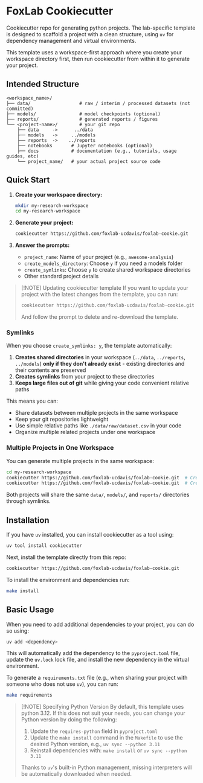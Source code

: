 # FoxLab Cookiecutter

Cookiecutter repo for generating python projects. The lab-specific template is designed to scaffold a project with a clean structure, using `uv` for dependency management and virtual environments.

This template uses a workspace-first approach where you create your workspace directory first, then run cookiecutter from within it to generate your project.

## Intended Structure

```text
<workspace_name>/
├── data/                  # raw / interim / processed datasets (not committed)
├── models/                # model checkpoints (optional)
├── reports/               # generated reports / figures
└── <project-name>/        # your git repo
    ├── data     ->      ../data
    ├── models   ->     ../models
    ├── reports  ->    ../reports
    ├── notebooks       # Jupyter notebooks (optional)
    ├── docs            # documentation (e.g., tutorials, usage guides, etc)
    └── project_name/   # your actual project source code
```

## Quick Start

1. **Create your workspace directory:**

   ```bash
   mkdir my-research-workspace
   cd my-research-workspace
   ```

2. **Generate your project:**

   ```bash
   cookiecutter https://github.com/foxlab-ucdavis/foxlab-cookie.git
   ```

3. **Answer the prompts:**
   - `project_name`: Name of your project (e.g., `awesome-analysis`)
   - `create_models_directory`: Choose `y` if you need a models folder
   - `create_symlinks`: Choose `y` to create shared workspace directories
   - Other standard project details

> [!NOTE] Updating cookiecutter template
> If you want to update your project with the latest changes from the template, you can run:
>
> ```bash
> cookiecutter https://github.com/foxlab-ucdavis/foxlab-cookie.git --replay
> ```
>
> And follow the prompt to delete and re-download the template.

### Symlinks

When you choose `create_symlinks: y`, the template automatically:

1. **Creates shared directories** in your workspace (`../data`, `../reports`, `../models`) **only if they don't already exist** - existing directories and their contents are preserved
2. **Creates symlinks** from your project to these directories
3. **Keeps large files out of git** while giving your code convenient relative paths

This means you can:

- Share datasets between multiple projects in the same workspace
- Keep your git repositories lightweight
- Use simple relative paths like `./data/raw/dataset.csv` in your code
- Organize multiple related projects under one workspace

### Multiple Projects in One Workspace

You can generate multiple projects in the same workspace:

```bash
cd my-research-workspace
cookiecutter https://github.com/foxlab-ucdavis/foxlab-cookie.git  # Creates project-1
cookiecutter https://github.com/foxlab-ucdavis/foxlab-cookie.git  # Creates project-2
```

Both projects will share the same `data/`, `models/`, and `reports/` directories through symlinks.

## Installation

If you have `uv` installed, you can install cookiecutter as a tool using:

```bash
uv tool install cookiecutter
```

Next, install the template directly from this repo:

```bash
cookiecutter https://github.com/foxlab-ucdavis/foxlab-cookie.git
```

To install the environment and dependencies run:

```bash
make install
```

## Basic Usage

When you need to add additional dependencies to your project, you can do so using:

```bash
uv add <dependency>
```

This will automatically add the dependency to the `pyproject.toml` file, update the `uv.lock` lock file, and install the new dependency in the virtual environment.

To generate a `requirements.txt` file (e.g., when sharing your project with someone who does not use `uv`), you can run:

```bash
make requirements
```

> [!NOTE] Specifying Python Version
> By default, this template uses python 3.12. If this does not suit your needs, you can change your Python version by doing the following:
>
> 1. Update the `requires-python` field in `pyproject.toml`
> 2. Update the `make install` command in the `Makefile` to use the desired Python version, e.g., `uv sync --python 3.11`
> 3. Reinstall dependencies with: `make install` or `uv sync --python 3.11`
>
> Thanks to `uv`'s built-in Python management, missing interpreters will be automatically downloaded when needed.
